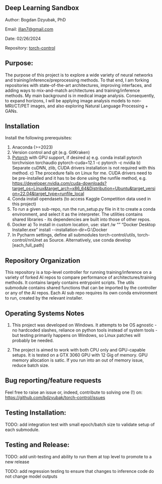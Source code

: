 ## Deep Learning Sandbox 

Author: Bogdan Dzyubak, PhD

Email: illan7@gmail.com

Date: 02/26/2024

Repository: [torch-control](https://github.com/bdzyubak/torch-control)


## Purpose:

The purpose of this project is to explore a wide variety of neural networks and training/inference/preprocessing 
methods. To that end, I am forking repositories with state-of-the-art architectures, improving 
interfaces, and adding ways to mix-and-match architectures and training/inference methods. My main background is in 
medical image analysis. Consequently, to expand horizons, I will be applying image analysis models to non-MRI/CT/PET 
images, and also exploring Natural Language Processing + GANs.


## Installation
Install the following prerequisites:
1) Anaconda (>=2023) 
2) Version control and git (e.g. GitKraken)
3) [Pytorch](https://pytorch.org/get-started/locally/) with GPU support, if desired
   a) e.g. conda install pytorch torchvision torchaudio pytorch-cuda=12.1 -c pytorch -c nvidia
   b) Separate cuDNN, zlib, CUDA drivers installation is not required with this method.
   c) The procedure fails on Linux for me. CUDA drivers need to be pre-installed and it has to be done using the 
      runfile method, e.g. https://developer.nvidia.com/cuda-downloads?target_os=Linux&target_arch=x86_64&Distribution=Ubuntu&target_version=22.04&target_type=runfile_local
4) Conda install opendasets (to access Kaggle Competition data used in this project)
5) To run a given sub-repo, run the run_setup.py file in it to create a conda environment, and select it as the 
interpreter. The utilities contains shared libraries - its dependencies are built into those of other repos.  
6) Docker 
   a) To install in custom location, use: start /w “” “Docker Desktop Installer.exe” install --installation-dir=G:\Docker
7) In Pycharm settings, define all submodules torch-control/utils, torch-control/nnUnet as Source. Alternatively, use 
   conda develop [each_full_path]

## Repository Organization 

This repository is a top-level controller for running training/inference on a variety of forked AI repos to compare 
performance of architectures/training methods. It contains largely contains entrypoint scripts. The utils submodule 
contains shared functions that can be imported by the controller or any of the AI repos. Each AI sub repo requires its 
own conda environment to run, created by the relevant installer.

## Operating Systems Notes 

1) This project was developed on Windows. It attempts to be OS agnostic - no hardcoded slashes, reliance on 
  python tools instead of system tools - but testing primarily happens on Windows, so Linux patches will probably be 
  needed. 

2) The project is aimed to work with both CPU only and GPU-capable setups. It is tested on a GTX 3060 GPU with 12 Gig 
  of memory. GPU memory allocation is satic. If you run into an out of memory issue, reduce batch size. 

## Bug reporting/feature requests

Feel free to raise an issue or, indeed, contribute to solving one (!) on: https://github.com/bdzyubak/torch-control/issues

## Testing Installation: 

TODO: add integration test with small epoch/batch size to validate setup of each submodule. 

## Testing and Release: 

TODO: add unit-testing and ability to run them at top level to promote to a new release

TODO: add regression testing to ensure that changes to inference code do not change model outputs
